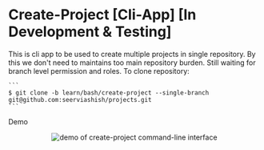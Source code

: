 # Create-Project [Cli-App] [In Development & Testing]

This is cli app to be used to create multiple projects in single repository. By this we don't need to maintains too main repository burden. Still waiting for branch level permission and roles.
    To clone repository:

    ```
    $ git clone -b learn/bash/create-project --single-branch git@github.com:seerviashish/projects.git
    ```

Demo

<p align="center">
  <img alt="demo of create-project command-line interface" src="demo.gif">
</p>
